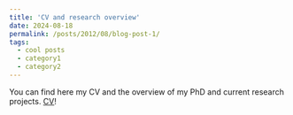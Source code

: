 ```yaml
---
title: 'CV and research overview'
date: 2024-08-18
permalink: /posts/2012/08/blog-post-1/
tags:
  - cool posts
  - category1
  - category2
---
```


You can find here my CV and the overview of my PhD and current research projects.
[CV](autoCV.pdf)!

